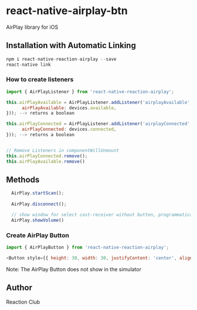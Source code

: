 # react-native-airplay-btn
AirPlay library for iOS

## Installation with Automatic Linking
```js
npm i react-native-reaction-airplay --save
react-native link
```

### How to create listeners

```js
import { AirPlayListener } from 'react-native-reaction-airplay';

this.airPlayAvailable = AirPlayListener.addListener('airplayAvailable', devices => this.setState({
      airPlayAvailable: devices.available,
})); --> returns a boolean

this.airPlayConnected = AirPlayListener.addListener('airplayConnected', devices => this.setState({
      airPlayConnected: devices.connected,
})); --> returns a boolean


// Remove Listeners in componentWillUnmount
this.airPlayConnected.remove();
this.airPlayAvailable.remove()

```

## Methods

```js
  AirPlay.startScan();
  
  AirPlay.disconnect();

  // show window for select cast-receiver without button, programmatically
  AirPlay.showVolume()
```

### Create AirPlay Button

```js
import { AirPlayButton } from 'react-native-reaction-airplay';

<Button style={{ height: 30, width: 30, justifyContent: 'center', alignItems:'center' }} />
```

Note: The AirPlay Button does not show in the simulator


## Author

Reaction Club 
